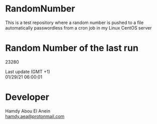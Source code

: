 # RandomNumber    
This is a test repository where a random number is pushed to a file automatically passwordless from a cron job in my Linux CentOS server    
# Random Number of the last run   
23280
      
Last update (GMT +1)    
01/29/21 06:00:01
# Developer    
Hamdy Abou El Anein   
hamdy.aea@protonmail.com
